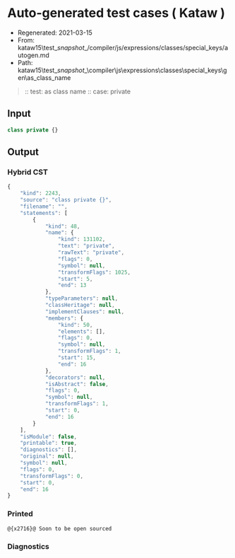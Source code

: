 # Auto-generated test cases ( Kataw )
- Regenerated: 2021-03-15
- From: kataw15\test\__snapshot__/compiler/js/expressions/classes/special_keys/autogen.md
- Path: kataw15\test\__snapshot__\compiler\js\expressions\classes\special_keys\gen\as_class_name
> :: test: as class name
> :: case: private
## Input

`````js
class private {}
`````

## Output

### Hybrid CST

```javascript
{
    "kind": 2243,
    "source": "class private {}",
    "filename": "",
    "statements": [
        {
            "kind": 48,
            "name": {
                "kind": 131102,
                "text": "private",
                "rawText": "private",
                "flags": 0,
                "symbol": null,
                "transformFlags": 1025,
                "start": 5,
                "end": 13
            },
            "typeParameters": null,
            "classHeritage": null,
            "implementClauses": null,
            "members": {
                "kind": 50,
                "elements": [],
                "flags": 0,
                "symbol": null,
                "transformFlags": 1,
                "start": 15,
                "end": 16
            },
            "decorators": null,
            "isAbstract": false,
            "flags": 0,
            "symbol": null,
            "transformFlags": 1,
            "start": 0,
            "end": 16
        }
    ],
    "isModule": false,
    "printable": true,
    "diagnostics": [],
    "original": null,
    "symbol": null,
    "flags": 0,
    "transformFlags": 0,
    "start": 0,
    "end": 16
}
```

### Printed

```javascript
@{x2716}@ Soon to be open sourced
```

### Diagnostics

```javascript

```


